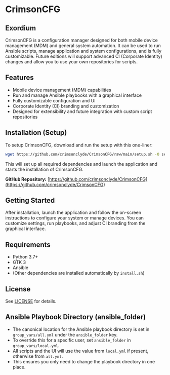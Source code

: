 # CrimsonCFG

## Exordium
CrimsonCFG is a configuration manager designed for both mobile device management (MDM) and general system automation. It can be used to run Ansible scripts, manage application and system configurations, and is fully customizable. Future editions will support advanced CI (Corporate Identity) changes and allow you to use your own repositories for scripts.

## Features
- Mobile device management (MDM) capabilities
- Run and manage Ansible playbooks with a graphical interface
- Fully customizable configuration and UI
- Corporate Identity (CI) branding and customization
- Designed for extensibility and future integration with custom script repositories

## Installation (Setup)
To setup CrimsonCFG, download and run the setup with this one-liner:

```sh
wget https://github.com/crimsonclyde/CrimsonCFG/raw/main/setup.sh -O setup.sh && chmod +x setup.sh && bash setup.sh
```

This will set up all required dependencies and launch the application and starts the installation of CrimsonCFG.

**GitHub Repository:** [https://github.com/crimsonclyde/CrimsonCFG](https://github.com/crimsonclyde/CrimsonCFG)

## Getting Started
After installation, launch the application and follow the on-screen instructions to configure your system or manage devices. You can customize settings, run playbooks, and adjust CI branding from the graphical interface.

## Requirements
- Python 3.7+
- GTK 3
- Ansible
- (Other dependencies are installed automatically by `install.sh`)

## License
See [LICENSE](LICENSE) for details. 

## Ansible Playbook Directory (ansible_folder)

- The canonical location for the Ansible playbook directory is set in `group_vars/all.yml` under the `ansible_folder` key.
- To override this for a specific user, set `ansible_folder` in `group_vars/local.yml`.
- All scripts and the UI will use the value from `local.yml` if present, otherwise from `all.yml`.
- This ensures you only need to change the playbook directory in one place. 